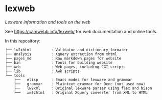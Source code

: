 # lexweb

_Lexware information and tools on the web_

See <https://camwebb.info/lexweb/> for web documentation and online tools.

In this repository:

```
├── lw2xhtml         : Validator and dictionary formater
├── analysis         : Xquery extraction from xhtml
├── pages_md         : Raw markdown pages for website
├── bin              : Tools for building website
├── web              : Web pages, including CGI scripts
├── lib              : Awk scripts
└── tools
    ├──   elisp      : Emacs modes for lexware and grammar
    ├──   grammar    : Plaintext grammar for Dene (not used now)
    ├──   lw2xml     : Original lexware parser using flex and bison
    └──   xml2html   : Original Xquery converter from XML to HTML
```
